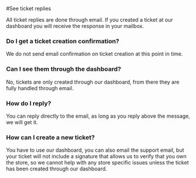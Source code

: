 #See ticket replies

All ticket replies are done through email. If you created a ticket at our dashboard you will receive the response in your mailbox.

### Do I get a ticket creation confirmation?
We do not send email confirmation on ticket creation at this point in time.

### Can I see them through the dashboard?
No, tickets are only created through our dashboard, from there they are fully handled through email.

### How do I reply?
You can reply directly to the email, as long as you reply above the message, we will get it.

### How can I create a new ticket?
You have to use our dashboard, you can also email the support email, but your ticket will not include a signature that allows us to verify that you own the store, so we cannot help with any store specific issues unless the ticket has been created through our dashboard.